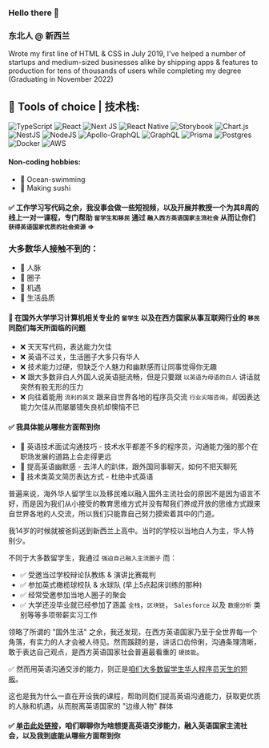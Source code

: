 ### Hello there 👋

### 东北人 @ 新西兰

Wrote my first line of HTML & CSS in July 2019, I've helped a number of startups and medium-sized businesses alike by shipping apps & features to production for tens of thousands of users while completing my degree (Graduating in November 2022) 

## 🔨 Tools of choice | 技术栈:
![TypeScript](https://img.shields.io/badge/typescript-%23007ACC.svg?style=for-the-badge&logo=typescript&logoColor=white)
![React](https://img.shields.io/badge/react-%2320232a.svg?style=for-the-badge&logo=react&logoColor=%2361DAFB)
![Next JS](https://img.shields.io/badge/Next-black?style=for-the-badge&logo=next.js&logoColor=white)
![React Native](https://img.shields.io/badge/react_native-%2320232a.svg?style=for-the-badge&logo=react&logoColor=%2361DAFB)
![Storybook](https://img.shields.io/badge/-Storybook-FF4785?style=for-the-badge&logo=storybook&logoColor=white)
![Chart.js](https://img.shields.io/badge/chart.js-F5788D.svg?style=for-the-badge&logo=chart.js&logoColor=white)
![NestJS](https://img.shields.io/badge/nestjs-%23E0234E.svg?style=for-the-badge&logo=nestjs&logoColor=white)
![NodeJS](https://img.shields.io/badge/node.js-6DA55F?style=for-the-badge&logo=node.js&logoColor=white)
![Apollo-GraphQL](https://img.shields.io/badge/-ApolloGraphQL-311C87?style=for-the-badge&logo=apollo-graphql)
![GraphQL](https://img.shields.io/badge/-GraphQL-E10098?style=for-the-badge&logo=graphql&logoColor=white)
![Prisma](https://img.shields.io/badge/Prisma-3982CE?style=for-the-badge&logo=Prisma&logoColor=white)
![Postgres](https://img.shields.io/badge/postgres-%23316192.svg?style=for-the-badge&logo=postgresql&logoColor=white)
![Docker](https://img.shields.io/badge/docker-%230db7ed.svg?style=for-the-badge&logo=docker&logoColor=white)
![AWS](https://img.shields.io/badge/AWS-%23FF9900.svg?style=for-the-badge&logo=amazon-aws&logoColor=white)

#### Non-coding hobbies:
- 🌊 Ocean-swimming
- 🍣 Making sushi

#### ✅ 工作学习写代码之余，我没事会做一些短视频，以及开展并教授一个为其8周的线上一对一课程，专门帮助 `留学生和移民` 通过 `融入西方英语国家主流社会` 从而让你们 `获得英语国家优质的社会资源` =>
### 大多数华人接触不到的：
- 👑 人脉
- 👑 圈子
- 👑 机遇
- 👑 生活品质

#### 🚩 在国外大学学习计算机相关专业的 `留学生` 以及在西方国家从事互联网行业的 `移民` 同胞们每天所面临的问题
- ❌ 天天写代码，表达能力欠佳
- ❌ 英语不过关，生活圈子大多只有华人
- ❌ 技术能力过硬，但缺乏个人魅力和幽默感而让同事觉得你无趣
- ❌ 跟大多数非白人外国人说英语挺流畅，但是只要跟 `以英语为母语的白人` 讲话就突然有股无形的压力
- ❌ 向往着能用 `流利的英文` 跟来自世界各地的程序员交流 `行业尖端咨询`，却因表达能力欠佳从而屡屡错失良机却懊恼不已

#### ✅ 我具体能从哪些方面帮到你
- 🚀 英语技术面试沟通技巧 - 技术水平都差不多的程序员，沟通能力强的那个在职场发展的道路上会走得更远
- 🚀 提高英语幽默感 - 去洋人的趴体，跟外国同事聊天，如何不把天聊死
- 🚀 技术类英文简历表达方式 - 杜绝中式英语

普遍来说，海外华人留学生以及移民难以融入国外主流社会的原因不是因为语言不好，而是因为我们从小接受的教育思维方式并没有帮我们养成开放的思维方式跟来自世界各地的人交流，所以我们只能靠自己努力摸索着其中的门道。

我14岁的时候就被爸妈送到新西兰上高中。当时的学校以当地白人为主，华人特别少。

不同于大多数留学生，我通过 `强迫自己融入主流圈子` 而：
- ✅ 受邀当过学校辩论队教练 & 演讲比赛裁判
- ✅ 参加英式橄榄球校队 & 水球队 (早上5点起床训练的那种)
- ✅ 经常受邀参加当地人圈子的聚会
- ✅ 大学还没毕业就已经参加了涵盖 `全栈`，`区块链`， `Salesforce` 以及 `数据分析` 类别等等多项带薪实习工作

领略了所谓的 "国外生活" 之余，我还发现，在西方英语国家乃至于全世界每一个角落，有实力的人才会被人待见。然而蹊跷的是，讲话口齿伶俐，沟通条理清晰，敢于表达自己观点，是西方英语国家社会普遍最看重的 ``硬技能``。

✅ 然而用英语沟通交涉的能力，则正是[咱们大多数留学生华人程序员天生的短板](http://career_book.siwei.me/chapters/chinese_it_company.html)。

这也是我为什么一直在开设我的课程，帮助同胞们提高英语沟通能力，获取更优质的人脉和机遇，从而脱离英语国家的 "边缘人物" 群体

#### ✅ [单击此处链接](https://calendly.com/kingmingconsulting/strategy-session-with-mingyang)，咱们聊聊你为啥想提高英语交涉能力，融入英语国家主流社会，以及我到底能从哪些方面帮到你
